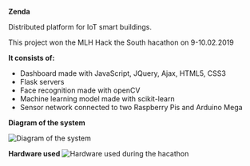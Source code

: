 **Zenda**

Distributed platform for IoT smart buildings.

This project won the MLH Hack the South hacathon on 9-10.02.2019

**It consists of:**
- Dashboard made with JavaScript, JQuery, Ajax, HTML5, CSS3
- Flask servers
- Face recognition made with openCV
- Machine learning model made with scikit-learn
- Sensor network connected to two Raspberry Pis and Arduino Mega




**Diagram of the system**


![Diagram of the system](https://i.imgur.com/Qx1X5om.png)


**Hardware used**
![Hardware used during the hacathon](https://i.imgur.com/NJKdHLt.jpg)
